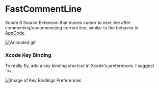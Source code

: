 # FastCommentLine
Xcode 8 Source Extension that moves cursor to next line after commenting/uncommenting current line, similar to the behavior in [AppCode](https://www.jetbrains.com/objc).

![Animated gif](https://cdn.rawgit.com/ebaker355/FastCommentLine/master/FastCommentLine.gif)

### Xcode Key Binding
To really fly, add a key binding shortcut in Xcode's preferences. I suggest `˜⌘/`.

![Image of Key Bindings Preferences](https://cdn.rawgit.com/ebaker355/FastCommentLine/master/KeyBindingsScreenshot.png)
